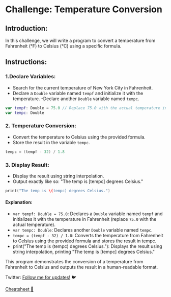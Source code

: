# Challenge: Temperature Conversion

## Introduction:

In this challenge, we will write a program to convert a temperature from Fahrenheit (°F) to Celsius (°C) using a specific formula.

## Instructions:

### 1.Declare Variables:

- Search for the current temperature of New York City in Fahrenheit.
- Declare a `Double` variable named `tempf` and initialize it with the temperature.
  -Declare another `Double` variable named `tempc`.

```swift
var tempf: Double = 75.0 // Replace 75.0 with the actual temperature in Fahrenheit
var tempc: Double
```

### 2. Temperature Conversion:

- Convert the temperature to Celsius using the provided formula.
- Store the result in the variable `tempc`.

```swift
tempc = (tempf - 32) / 1.8
```

### 3. Display Result:

- Display the result using string interpolation.
- Output exactly like so: "The temp is [tempc] degrees Celsius."

```swift
print("The temp is \(tempc) degrees Celsius.")
```

#### Explanation:

- `var tempf: Double = 75.0`: Declares a `Double` variable named `tempf` and initializes it with the temperature in Fahrenheit (replace `75.0` with the actual temperature).
- `var tempc: Double`: Declares another `Double` variable named `tempc`.
- `tempc = (tempf - 32) / 1.8`: Converts the temperature from Fahrenheit to Celsius using the provided formula and stores the result in tempc.
- print("The temp is \(tempc) degrees Celsius."): Displays the result using string interpolation, printing "The temp is [tempc] degrees Celsius."

This program demonstrates the conversion of a temperature from Fahrenheit to Celsius and outputs the result in a human-readable format.

Twitter: [Follow me for updates!](https://twitter.com/bhushcodes) 🐦

[Cheatsheet 📄](/2/Variables/Cheatsheet/Cheatsheet.png)
